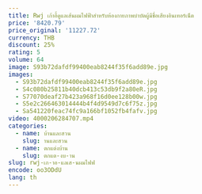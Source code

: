 ```yaml
---
title: Rwj เก้าอี้ดูแลเส้นผมไฟฟ้าสำหรับห้องกายภาพบำบัดผู้มีชื่อเสียงอินเทอร์เน็ต
price: '8420.79'
price_original: '11227.72'
currency: THB
discount: 25%
rating: 5
volume: 64
image: S93b72dafdf99400eab8244f35f6add89e.jpg
images:
  - S93b72dafdf99400eab8244f35f6add89e.jpg
  - S4c080b25811b40dcb413c53db9f2a80eR.jpg
  - S77070deaf27b423a968f16d0ee128b00w.jpg
  - S5e2c266463014444b4f4d9549d7c6f75z.jpg
  - Sa541220feac74fc9a166bf1052fb4fafv.jpg
video: 4000206284707.mp4
categories:
  - name: บ้านและสวน
    slug: านและสวน
  - name: ตกแต่งบ้าน
    slug: ตกแต-งบ-าน
slug: rwj-เก-าอ-แลเส-นผมไฟฟ
encode: oo3ODdU
lang: th
---
```

  